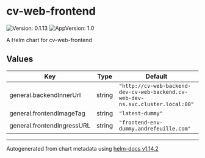 # cv-web-frontend

![Version: 0.1.13](https://img.shields.io/badge/Version-0.1.13-informational?style=flat-square) ![AppVersion: 1.0](https://img.shields.io/badge/AppVersion-1.0-informational?style=flat-square)

A Helm chart for cv-web-frontend

## Values

| Key | Type | Default | Description |
|-----|------|---------|-------------|
| general.backendInnerUrl | string | `"http://cv-web-backend-dev-cv-web-backend.cv-web-dev-ns.svc.cluster.local:80"` |  |
| general.frontendImageTag | string | `"latest-dummy"` |  |
| general.frontendIngressURL | string | `"frontend-env-dummy.andrefeuille.com"` |  |

----------------------------------------------
Autogenerated from chart metadata using [helm-docs v1.14.2](https://github.com/norwoodj/helm-docs/releases/v1.14.2)

